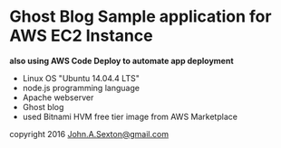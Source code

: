 # Ghost Blog Sample application for AWS EC2 Instance

<b> also using AWS Code Deploy to automate app deployment </b>

* Linux OS "Ubuntu 14.04.4 LTS"
* node.js programming language
* Apache webserver
* Ghost blog
* used Bitnami HVM free tier image from AWS Marketplace

copyright 2016 John.A.Sexton@gmail.com

